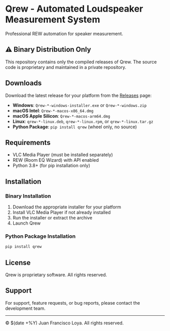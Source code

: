 # Qrew - Automated Loudspeaker Measurement System

Professional REW automation for speaker measurement.

## ⚠️ Binary Distribution Only

This repository contains only the compiled releases of Qrew. The source code is proprietary and maintained in a private repository.

## Downloads

Download the latest release for your platform from the [Releases](https://github.com/docdude/Qrew/releases) page:

- **Windows**: `Qrew-*-windows-installer.exe` or `Qrew-*-windows.zip`
- **macOS Intel**: `Qrew-*-macos-x86_64.dmg`
- **macOS Apple Silicon**: `Qrew-*-macos-arm64.dmg`
- **Linux**: `qrew-*-linux.deb`, `qrew-*-linux.rpm`, or `qrew-*-linux.tar.gz`
- **Python Package**: `pip install qrew` (wheel only, no source)

## Requirements

- VLC Media Player (must be installed separately)
- REW (Room EQ Wizard) with API enabled
- Python 3.8+ (for pip installation only)

## Installation

### Binary Installation
1. Download the appropriate installer for your platform
2. Install VLC Media Player if not already installed
3. Run the installer or extract the archive
4. Launch Qrew

### Python Package Installation
```bash
pip install qrew
```

## License

Qrew is proprietary software. All rights reserved.

## Support

For support, feature requests, or bug reports, please contact the development team.

---
© $(date +%Y) Juan Francisco Loya. All rights reserved.
